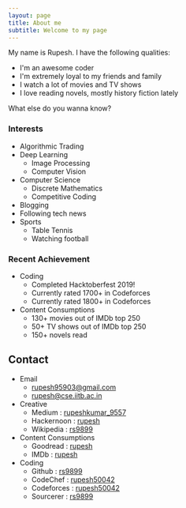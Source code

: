 ```yaml
---
layout: page
title: About me
subtitle: Welcome to my page
---
```


My name is Rupesh. I have the following qualities:

- I'm an awesome coder
- I'm extremely loyal to my friends and family
- I watch a lot of movies and TV shows
- I love reading novels, mostly history fiction lately

What else do you wanna know?

### Interests

* Algorithmic Trading
* Deep Learning 
  * Image Processing
  * Computer Vision
* Computer Science
  * Discrete Mathematics
  * Competitive Coding
* Blogging
* Following tech news
* Sports
  * Table Tennis
  * Watching football

### Recent Achievement
* Coding
  * Completed Hacktoberfest 2019!
  * Currently rated 1700+ in Codeforces
  * Currently rated 1800+ in Codeforces
* Content Consumptions
  * 130+ movies out of IMDb top 250
  * 50+ TV shows out of IMDb top 250
  * 150+ novels read 


## Contact

* Email
  * [rupesh95903@gmail.com](mailto:rupesh95903@gmail.com)
  * [rupesh@cse.iitb.ac.in](mailto:rupesh@cse.iitb.ac.in)
* Creative
  * Medium : [rupeshkumar_9557](https://medium.com/@rupeshkumar_9557)
  * Hackernoon : [rupesh](https://hackernoon.com/@rupesh)
  * Wikipedia : [rs9899](https://en.wikipedia.org/wiki/User:RS9899)
* Content Consumptions
  * Goodread : [rupesh](https://www.goodreads.com/user/show/69283590-rupesh)
  * IMDb : [rupesh](https://www.imdb.com/user/ur67515682)
* Coding
  * Github : [rs9899](https://github.com/rs9899)
  * CodeChef : [rupesh50042](https://www.codechef.com/users/rupesh50042)
  * Codeforces : [rupesh50042](https://codeforces.com/profile/rupesh50042)
  * Sourcerer : [rs9899](https://sourcerer.io/rs9899) 
